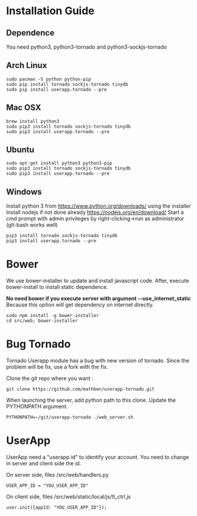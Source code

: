 Installation Guide
==================
Dependence
----------
You need python3, python3-tornado and python3-sockjs-tornado

Arch Linux
------
```{r, engine='bash', count_lines}
sudo pacman -S python python-pip
sudo pip install tornado sockjs-tornado tinydb
sudo pip install userapp.tornado --pre
```

Mac OSX
-------
```{r, engine='bash', count_lines}
brew install python3
sudo pip3 install tornado sockjs-tornado tinydb
sudo pip3 install userapp.tornado --pre
```

Ubuntu
------
```{r, engine='bash', count_lines}
sudo apt-get install python3 python3-pip
sudo pip3 install tornado sockjs-tornado tinydb
sudo pip3 install userapp.tornado --pre
```

Windows
-------
Install python 3 from https://www.python.org/downloads/ using the installer
Install nodejs if not done already https://nodejs.org/en/download/
Start a cmd prompt with admin privileges by right-clicking->run as administrator (git-bash works well)
```
pip3 install tornado sockjs-tornado tinydb
pip3 install userapp.tornado --pre
```

Bower
=====
We use bower-installer to update and install javascript code.
After, execute bower-install to install static dependence.

**No need bower if you execute server with argument --use_internet_static**
Because this option will get dependency on internet directly.

```{r, engine='bash', count_lines}
sudo npm install -g bower-installer
cd src/web; bower-installer
```

Bug Tornado
===========
Tornado Userapp module has a bug with new version of tornado. Since the problem
will be fix, use a fork with the fix.

Clone the git repo where you want :
```{r, engine='bash', count_lines}
git clone https://github.com/mathben/userapp-tornado.git
```

When launching the server, add python path to this clone.
Update the PYTHONPATH argument.
```{r, engine='bash', count_lines}
PYTHONPATH=~/git/userapp-tornado ./web_server.sh
```

UserApp
=======
UserApp need a "userapp id" to identify your account.
You need to change in server and client side the id.

On server side, files /src/web/handlers.py
```{r, engine='python', count_lines}
USER_APP_ID = "YOU_USER_APP_ID"
```

On client side, files /src/web/static/local/js/tl_ctrl.js
```{r, engine='python', count_lines}
user.init({appId: "YOU_USER_APP_ID"});
```
